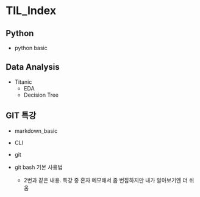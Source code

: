 # TIL_Index

>  

## Python

* python basic



## Data Analysis

* Titanic
  * EDA
  * Decision Tree



## GIT 특강

* markdown_basic

* CLI

* git

* git bash 기본 사용법
  * 2번과 같은 내용. 특강 중 혼자 메모해서 좀 번잡하지만 내가 알아보기엔 더 쉬움